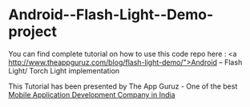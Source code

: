 Android--Flash-Light--Demo-project
==================================





You can find complete tutorial on how to use this code repo here : <a http://www.theappguruz.com/blog/flash-light-demo/">Android – Flash Light/ Torch Light implementation</a>

This Tutorial has been presented by The App Guruz - One of the best <a href="http://www.theappguruz.com/mobile-application-development/">Mobile Application Development Company in India</a>
